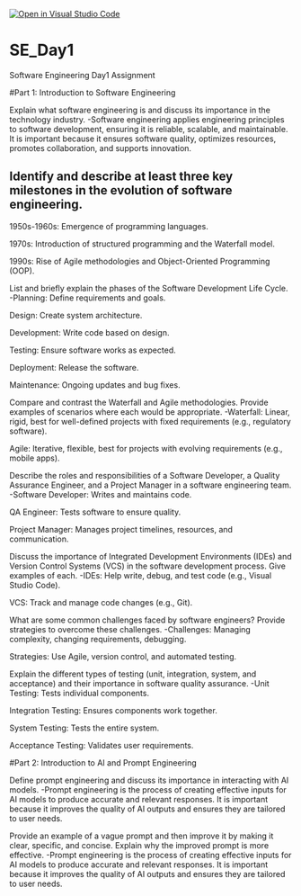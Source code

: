 [![Open in Visual Studio Code](https://classroom.github.com/assets/open-in-vscode-2e0aaae1b6195c2367325f4f02e2d04e9abb55f0b24a779b69b11b9e10269abc.svg)](https://classroom.github.com/online_ide?assignment_repo_id=18912561&assignment_repo_type=AssignmentRepo)
# SE_Day1
Software Engineering Day1 Assignment

#Part 1: Introduction to Software Engineering

Explain what software engineering is and discuss its importance in the technology industry.
-Software engineering applies engineering principles to software development, ensuring it is reliable, scalable, and maintainable. It is important because it ensures software quality, optimizes resources, promotes collaboration, and supports innovation.


Identify and describe at least three key milestones in the evolution of software engineering.
-
1950s-1960s: Emergence of programming languages.

1970s: Introduction of structured programming and the Waterfall model.

1990s: Rise of Agile methodologies and Object-Oriented Programming (OOP).


List and briefly explain the phases of the Software Development Life Cycle.
-Planning: Define requirements and goals.

Design: Create system architecture.

Development: Write code based on design.

Testing: Ensure software works as expected.

Deployment: Release the software.

Maintenance: Ongoing updates and bug fixes.


Compare and contrast the Waterfall and Agile methodologies. Provide examples of scenarios where each would be appropriate.
-Waterfall: Linear, rigid, best for well-defined projects with fixed requirements (e.g., regulatory software).

Agile: Iterative, flexible, best for projects with evolving requirements (e.g., mobile apps).

Describe the roles and responsibilities of a Software Developer, a Quality Assurance Engineer, and a Project Manager in a software engineering team.
-Software Developer: Writes and maintains code.

QA Engineer: Tests software to ensure quality.

Project Manager: Manages project timelines, resources, and communication.



Discuss the importance of Integrated Development Environments (IDEs) and Version Control Systems (VCS) in the software development process. Give examples of each.
-IDEs: Help write, debug, and test code (e.g., Visual Studio Code).

VCS: Track and manage code changes (e.g., Git).


What are some common challenges faced by software engineers? Provide strategies to overcome these challenges.
-Challenges: Managing complexity, changing requirements, debugging.

Strategies: Use Agile, version control, and automated testing.


Explain the different types of testing (unit, integration, system, and acceptance) and their importance in software quality assurance.
-Unit Testing: Tests individual components.

Integration Testing: Ensures components work together.

System Testing: Tests the entire system.

Acceptance Testing: Validates user requirements.

#Part 2: Introduction to AI and Prompt Engineering


Define prompt engineering and discuss its importance in interacting with AI models.
-Prompt engineering is the process of creating effective inputs for AI models to produce accurate and relevant responses. It is important because it improves the quality of AI outputs and ensures they are tailored to user needs.


Provide an example of a vague prompt and then improve it by making it clear, specific, and concise. Explain why the improved prompt is more effective.
-Prompt engineering is the process of creating effective inputs for AI models to produce accurate and relevant responses. It is important because it improves the quality of AI outputs and ensures they are tailored to user needs.
